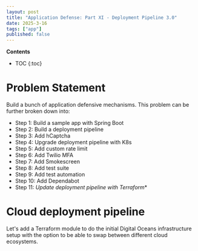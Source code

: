 ```yaml
---
layout: post
title: "Application Defense: Part XI - Deployment Pipeline 3.0"
date: 2025-3-16
tags: ["app"]
published: false
---
```


**Contents**
* TOC
{:toc}

# Problem Statement
Build a bunch of application defensive mechanisms. This problem can be further broken down into:

* Step 1: Build a sample app with Spring Boot
* Step 2: Build a deployment pipeline
* Step 3: Add hCaptcha
* Step 4: Upgrade deployment pipeline with K8s
* Step 5: Add custom rate limit
* Step 6: Add Twilio MFA
* Step 7: Add Smokescreen
* Step 8: Add test suite
* Step 9: Add test automation
* Step 10: Add Dependabot
* Step 11: *Update deployment pipeline with Terraform**

# Cloud deployment pipeline
Let's add a Terraform module to do the initial Digital Oceans infrastructure setup with the option to be able to swap between different cloud ecosystems.

